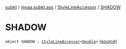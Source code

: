 [subkt](../../index.md) / [myaa.subkt.ass](../index.md) / [StyleLineAccessor](index.md) / [SHADOW](./-s-h-a-d-o-w.md)

# SHADOW

`object SHADOW : `[`StyleLineAccessor`](index.md)`<`[`Double`](https://kotlinlang.org/api/latest/jvm/stdlib/kotlin/-double/index.html)`>` [(source)](https://github.com/Myaamori/SubKt/blob/0.1.7/src/main/kotlin/myaa/subkt/ass/parser.kt#L514)